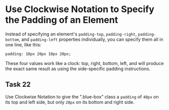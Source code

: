# Use Clockwise Notation to Specify the Padding of an Element
Instead of specifying an element's `padding-top`, `padding-right`, `padding-bottom`, and `padding-left` properties individually, you can specify them all in one line, like this:

`padding: 10px 20px 10px 20px;` 

These four values work like a clock: top, right, bottom, left, and will produce the exact same result as using the side-specific padding instructions.
## Task 22
Use Clockwise Notation to give the ".blue-box" class a `padding` of `40px` on its top and left side, but only `20px` on its bottom and right side.
